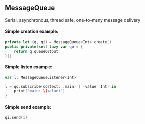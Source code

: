 ## MessageQueue

Serial, asynchronous, thread safe, one-to-many message delivery

#### Simple creation example:

```swift
private let (q, qi) = MessageQueue<Int>.create()
public private(set) lazy var qo = {
    return q.queueOutput
}()
```

#### Simple listen example:

```swift
var l: MessageQueueListener<Int>

l = qo.subscribe(context: .main) { (value: Int) in
    print("main: \(value)")
}
```

#### Simple send example:

```swift
qi.send(1)
```


